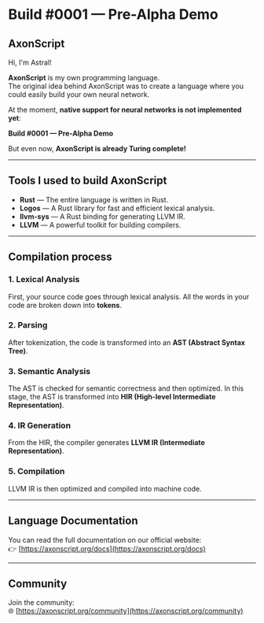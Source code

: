 # Build #0001 — Pre-Alpha Demo
## AxonScript

Hi, I'm Astral!

**AxonScript** is my own programming language.  
The original idea behind AxonScript was to create a language where you could easily build your own neural network.

At the moment, **native support for neural networks is not implemented yet**:

**Build #0001 — Pre-Alpha Demo**

But even now, **AxonScript is already Turing complete!**

---

## Tools I used to build AxonScript

- **Rust** — The entire language is written in Rust.
- **Logos** — A Rust library for fast and efficient lexical analysis.
- **llvm-sys** — A Rust binding for generating LLVM IR.
- **LLVM** — A powerful toolkit for building compilers.

---

## Compilation process

### 1. Lexical Analysis  
First, your source code goes through lexical analysis. All the words in your code are broken down into **tokens**.

### 2. Parsing  
After tokenization, the code is transformed into an **AST (Abstract Syntax Tree)**.

### 3. Semantic Analysis  
The AST is checked for semantic correctness and then optimized. In this stage, the AST is transformed into **HIR (High-level Intermediate Representation)**.

### 4. IR Generation  
From the HIR, the compiler generates **LLVM IR (Intermediate Representation)**.

### 5. Compilation  
LLVM IR is then optimized and compiled into machine code.

---

## Language Documentation

You can read the full documentation on our official website:  
👉 [https://axonscript.org/docs](https://axonscript.org/docs)

---

## Community

Join the community:  
🌐 [https://axonscript.org/community](https://axonscript.org/community)
